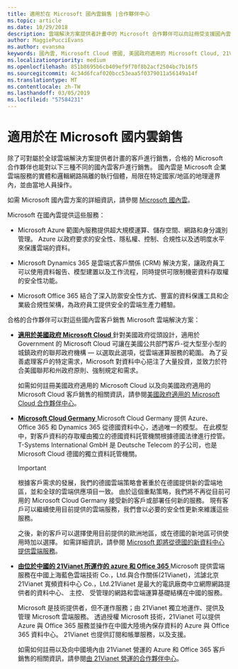 ```yaml
---
title: 適用於在 Microsoft 國內雲銷售 |合作夥伴中心
ms.topic: article
ms.date: 10/29/2018
description: 雲端解決方案提供者計畫中的 Microsoft 合作夥伴可以向註冊受支援國內雲的客戶進行銷售。
author: MaggiePucciEvans
ms.author: evansma
keywords: 國內雲, Microsoft Cloud 德國, 美國政府適用的 Microsoft Cloud, 21Vianet, Microsoft Cloud 中國
ms.localizationpriority: medium
ms.openlocfilehash: 851b8695b6cb409ef9f70f8b2acf2504bc7b16f5
ms.sourcegitcommit: 4c34d6fcaf020bcc53eaa5f0379011a56149a14f
ms.translationtype: MT
ms.contentlocale: zh-TW
ms.lasthandoff: 03/05/2019
ms.locfileid: "57584231"
---
```

# <a name="apply-to-sell-in-microsoft-national-clouds"></a>適用於在 Microsoft 國内雲銷售

除了可對屬於全球雲端解決方案提供者計畫的客戶進行銷售，合格的 Microsoft 合作夥伴也能對以下三種不同的國內雲客戶進行銷售。 國內雲是 Microsoft 企業雲端服務的實體和邏輯網路隔離的執行個體，局限在特定國家/地區的地理邊界內，並由當地人員操作。 

如需 Microsoft 國內雲方案的詳細資訊，請參閱 [Microsoft 國內雲](https://www.microsoft.com/trustcenter/cloudservices/nationalcloud)。

Microsoft 在國內雲提供這些服務：

-   Microsoft Azure 範圍內服務提供超大規模運算、儲存空間、網路和身分識別管理。 Azure 以政府要求的安全性、隱私權、控制、合規性以及透明度水平來保護雲端的資料。

-   Microsoft Dynamics 365 是雲端式客戶關係 (CRM) 解決方案，讓政府員工可以使用資料報告、模型建置以及工作流程，同時提供可限制機密資料存取權的安全性功能。

-   Microsoft Office 365 結合了深入防禦安全性方式、豐富的資料保護工具和企業級合規性架構，為政府員工提供安全的雲端生產力體驗。

合格的合作夥伴可以對這些國內雲客戶銷售 Microsoft 雲端解決方案：

-   [**適用於美國政府 Microsoft Cloud** ](https://www.microsoft.com/trustcenter/cloudservices/nationalcloud#Microsoft_Cloud_for_US)針對美國政府從頭設計，適用於 Government 的 Microsoft Cloud 可讓在美國公共部門客戶-從大型至小型的城鎮政府的聯邦政府機構 — 以選取此選項，從雲端運算服務的範圍。 為了妥善處理客戶的特定需求，Microsoft 對資料中心挹注了大量投資，並致力於符合美國聯邦和州政府原則、強制規定和需求。 

    如需如何註冊美國政府適用的 Microsoft Cloud 以及向美國政府適用的 Microsoft Cloud 客戶銷售的相關資訊，請參閱[美國政府適用的 Microsoft Cloud 合作夥伴中心](partner-center-for-microsoft-us-govt-cloud.md)。

-   [**Microsoft Cloud Germany** ](https://www.microsoft.com/trustcenter/cloudservices/nationalcloud#Microsoft_Cloud_Germany) Microsoft Cloud Germany 提供 Azure、 Office 365 和 Dynamics 365 從德國資料中心，透過唯一的模型。 在此模型中，對客戶資料的存取權由獨立的德國資料託管機關根據德國法律進行控管。 T-Systems International GmbH 是 Deutsche Telecom 的子公司，也是 Microsoft Cloud 德國的獨立資料託管機關。 

    > [!IMPORTANT]  
    > 根據客戶需求的發展，我們的德國雲端策略會著重於在德國提供新的雲端地區，並和全球的雲端供應項目一致。 由於這個重點策略，我們將不再從目前可用的 Microsoft Cloud Germany 接受新的客戶或部署任何新的服務。 現有客戶可以繼續使用目前提供的雲端服務，我們會以必要的安全性更新來維護這些服務。
    >  
    > 之後，新的客戶可以選擇使用目前提供的歐洲地區，或在德國的新地區可供使用時加以選擇。 如需詳細資訊，請參閱 [Microsoft 即將從德國的新資料中心提供雲端服務](https://news.microsoft.com/europe/2018/08/31/microsoft-to-deliver-cloud-services-from-new-datacentres-in-germany-in-2019-to-meet-evolving-customer-needs/)。

    
-   [**由位於中國的 21Vianet 所運作的 azure 和 Office 365** ](https://www.microsoft.com/trustcenter/cloudservices/nationalcloud#Microsoft_Cloud_for_China) Microsoft 提供雲端服務在中國上海藍色雲端技術 Co.，Ltd.與合作關係(21Vianet)，沭謔北京 21Vianet 寬頻資料中心 Co.，Ltd.21Vianet 是最大的電訊廠商中立網際網路提供者的資料中心、 主控、 受管理的網路和雲端運算基礎結構在中國的服務。 

    Microsoft 是技術提供者，但不運作服務；由 21Vianet 獨立地運作、提供及管理 Microsoft 雲端服務。 透過授權 Microsoft 技術，21Vianet 可以提供 Azure 與 Office 365 服務並操作在中國大陸境內保存資料的 Azure 與 Office 365 資料中心。 21Vianet 也提供訂閱和帳單服務，以及支援。

    如需如何註冊以及向中國境內由 21Vianet 營運的 Azure 和 Office 365 客戶銷售的相關資訊，請參閱[由 21Vianet 營運的合作夥伴中心](https://msdn.microsoft.com/partner-china/index)。 